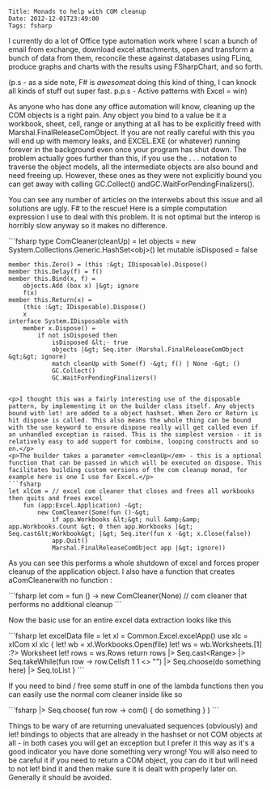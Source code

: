     Title: Monads to help with COM cleanup
    Date: 2012-12-01T23:49:00
    Tags: fsharp
<!-- more -->

<p>I currently do a lot of Office type automation work where I scan a bunch of email from exchange, download excel attachments, open and transform a bunch of data from them, reconcile these against databases using FLinq, produce graphs and charts with the results using FSharpChart, and so forth.</p>
<p>(p.s - as a side note, F# is <em>awesome</em>at doing this kind of thing, I can knock all kinds of stuff out super fast. p.p.s - Active patterns with Excel = win)</p>
<p>As anyone who has done any office automation will know, cleaning up the COM objects is a right pain. Any object you bind to a value be it a workbook, sheet, cell, range or anything at all has to be explicitly freed with Marshal.FinalReleaseComObject. If you are not really careful with this you will end up with memory leaks, and EXCEL.EXE (or whatever) running forever in the background even once your program has shut down. The problem actually goes further than this, if you use the . . . notation to traverse the object models, all the intermediate objects are also bound and need freeing up. However, these ones as they were not explicitly bound you can get away with calling GC.Collect() andGC.WaitForPendingFinalizers().</p>
<p>You can see any number of articles on the interwebs about this issue and all solutions are ugly. F# to the rescue! Here is a simple computation expression I use to deal with this problem. It is not optimal but the interop is horribly slow anyway so it makes no difference.</p>
```fsharp
type ComCleaner(cleanUp) =
    let objects = new System.Collections.Generic.HashSet&lt;obj&gt;()
    let mutable isDisposed = false     

    member this.Zero() = (this :&gt; IDisposable).Dispose()
    member this.Delay(f) = f()
    member this.Bind(x, f) = 
        objects.Add (box x) |&gt; ignore
        f(x)
    member this.Return(x) =         
        (this :&gt; IDisposable).Dispose()
        x
    interface System.IDisposable with
        member x.Dispose() =  
            if not isDisposed then
                isDisposed &lt;- true
                objects |&gt; Seq.iter (Marshal.FinalReleaseComObject &gt;&gt; ignore)
                match cleanUp with Some(f) -&gt; f() | None -&gt; ()        
                GC.Collect()
                GC.WaitForPendingFinalizers()
```

<p>I thought this was a fairly interesting use of the disposable pattern, by implementing it on the builder class itself. Any objects bound with let! are added to a object hashset. When Zero or Return is hit dispose is called. This also means the whole thing can be bound with the use keyword to ensure dispose really will get called even if an unhandled exception is raised. This is the simplest version - it is relatively easy to add support for combine, looping constructs and so on.</p>
<p>The builder takes a parameter <em>cleanUp</em> - this is a optional function that can be passed in which will be executed on dispose. This facilitates building custom versions of the com cleanup monad, for example here is one I use for Excel.</p>
```fsharp
let xlCom = // excel com cleaner that closes and frees all workbooks then quits and frees excel
    fun (app:Excel.Application) -&gt;         
        new ComCleaner(Some(fun ()-&gt;
            if app.Workbooks &lt;&gt; null &amp;&amp; app.Workbooks.Count &gt; 0 then app.Workbooks |&gt; Seq.cast&lt;Workbook&gt; |&gt; Seq.iter(fun x -&gt; x.Close(false))
            app.Quit()
            Marshal.FinalReleaseComObject app |&gt; ignore))
```

<p>As you can see this performs a whole shutdown of excel and forces proper cleanup of the application object. I also have a function that creates aComCleanerwith no function :</p>
```fsharp
let com = fun () -&gt; new ComCleaner(None) // com cleaner that performs no additional cleanup
```

<p>Now the basic use for an entire excel data extraction looks like this</p>
```fsharp
let excelData file = 
    let xl = Common.Excel.excelApp()
    use xlc = xlCom xl
    xlc {    
        let! wb = xl.Workbooks.Open(file)
        let! ws = wb.Worksheets.[1] :?&gt; Worksheet
        let! rows = ws.Rows
        return
            rows
            |&gt; Seq.cast&lt;Range&gt;
            |&gt; Seq.takeWhile(fun row -&gt; row.Cellsft 1 1 &lt;&gt; "")
            |&gt; Seq.choose(do something here)
            |&gt; Seq.toList }
```

<p>If you need to bind / free some stuff in one of the lambda functions then you can easily use the normal com cleaner inside like so</p>
```fsharp
|&gt; Seq.choose( fun row -&gt; com() {  do something } )
```

<p>Things to be wary of are returning unevaluated sequences (obviously) and let! bindings to objects that are already in the hashset or not COM objects at all - in both cases you will get an exception but I prefer it this way as it's a good indicator you have done something very wrong! You will also need to be careful it if you need to return a COM object, you can do it but will need to not let! bind it and then make sure it is dealt with properly later on. Generally it should be avoided.</p>